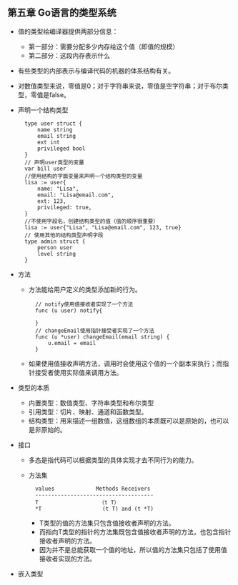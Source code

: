 ## 第五章 Go语言的类型系统
- 值的类型给编译器提供两部分信息：
	- 第一部分：需要分配多少内存给这个值（即值的规模）
	- 第二部分：这段内存表示什么
- 有些类型的内部表示与编译代码的机器的体系结构有关。
- 对数值类型来说，零值是0；对于字符串来说，零值是空字符串；对于布尔类型，零值是false。
- 声明一个结构类型
	
    	type user struct {
        	name string
            email string
            ext int
            privileged bool
        }
        // 声明user类型的变量
        var bill user
        //使用结构的字面变量来声明一个结构类型的变量
        lisa := user{
        	name: "Lisa",
            email: "Lisa@email.com",
            ext: 123,
            privileged: true,
        }
        //不使用字段名，创建结构类型的值（值的顺序很重要）
        lisa := user{"Lisa", "Lisa@email.com", 123, true}
        // 使用其他的结构类型声明字段
        type admin struct {
        	person user
            level string
        }
- 方法  
	- 方法能给用户定义的类型添加新的行为。
    
            // notify使用值接收者实现了一个方法
            func (u user) notify{

            }
            // changeEmail使用指针接受者实现了一个方法
            func (u *user) changeEmail(email string) {
                u.email = email
            }
	- 如果使用值接收声明方法，调用时会使用这个值的一个副本来执行；而指针接受者使用实际值来调用方法。
- 类型的本质
	- 内置类型：数值类型、字符串类型和布尔类型
	- 引用类型：切片、映射、通道和函数类型。
	- 结构类型：用来描述一组数值，这组数组的本质既可以是原始的，也可以是非原始的。
- 接口
	- 多态是指代码可以根据类型的具体实现才去不同行为的能力。
	- 方法集
	
    		values             Methods Receivers
            -------------------------------------
            T                   （t T）
            *T                   (t T) and (t *T)
       - T类型的值的方法集只包含值接收者声明的方法。
       - 而指向T类型的指针的方法集既包含值接收者声明的方法，也包含指针接收者声明的方法。
       - 因为并不是总能获取一个值的地址，所以值的方法集只包括了使用值接收者实现的方法。
- 嵌入类型 
       